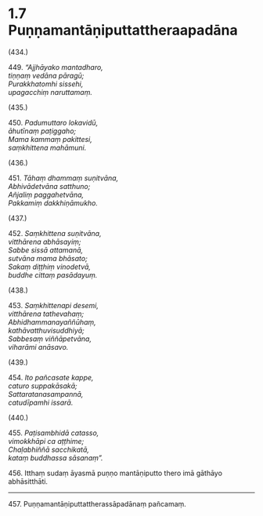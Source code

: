 # 1.7 Puṇṇamantāṇiputtattheraapadāna

(434.)

449\. _“Ajjhāyako mantadharo,_  
_tiṇṇaṃ vedāna pāragū;_  
_Purakkhatomhi sissehi,_  
_upagacchiṃ naruttamaṃ._  

(435.)

450\. _Padumuttaro lokavidū,_  
_āhutīnaṃ paṭiggaho;_  
_Mama kammaṃ pakittesi,_  
_saṃkhittena mahāmuni._  

(436.)

451\. _Tāhaṃ dhammaṃ suṇitvāna,_  
_Abhivādetvāna satthuno;_  
_Añjaliṃ paggahetvāna,_  
_Pakkamiṃ dakkhiṇāmukho._  

(437.)

452\. _Saṃkhittena suṇitvāna,_  
_vitthārena abhāsayiṃ;_  
_Sabbe sissā attamanā,_  
_sutvāna mama bhāsato;_  
_Sakaṃ diṭṭhiṃ vinodetvā,_  
_buddhe cittaṃ pasādayuṃ._  

(438.)

453\. _Saṃkhittenapi desemi,_  
_vitthārena tathevahaṃ;_  
_Abhidhammanayaññūhaṃ,_  
_kathāvatthuvisuddhiyā;_  
_Sabbesaṃ viññāpetvāna,_  
_viharāmi anāsavo._  

(439.)

454\. _Ito pañcasate kappe,_  
_caturo suppakāsakā;_  
_Sattaratanasampannā,_  
_catudīpamhi issarā._  

(440.)

455\. _Paṭisambhidā catasso,_  
_vimokkhāpi ca aṭṭhime;_  
_Chaḷabhiññā sacchikatā,_  
_kataṃ buddhassa sāsanaṃ”._  

456\. Itthaṃ sudaṃ āyasmā puṇṇo mantāṇiputto thero imā gāthāyo abhāsitthāti.

---

457\. Puṇṇamantāṇiputtattherassāpadānaṃ pañcamaṃ.
